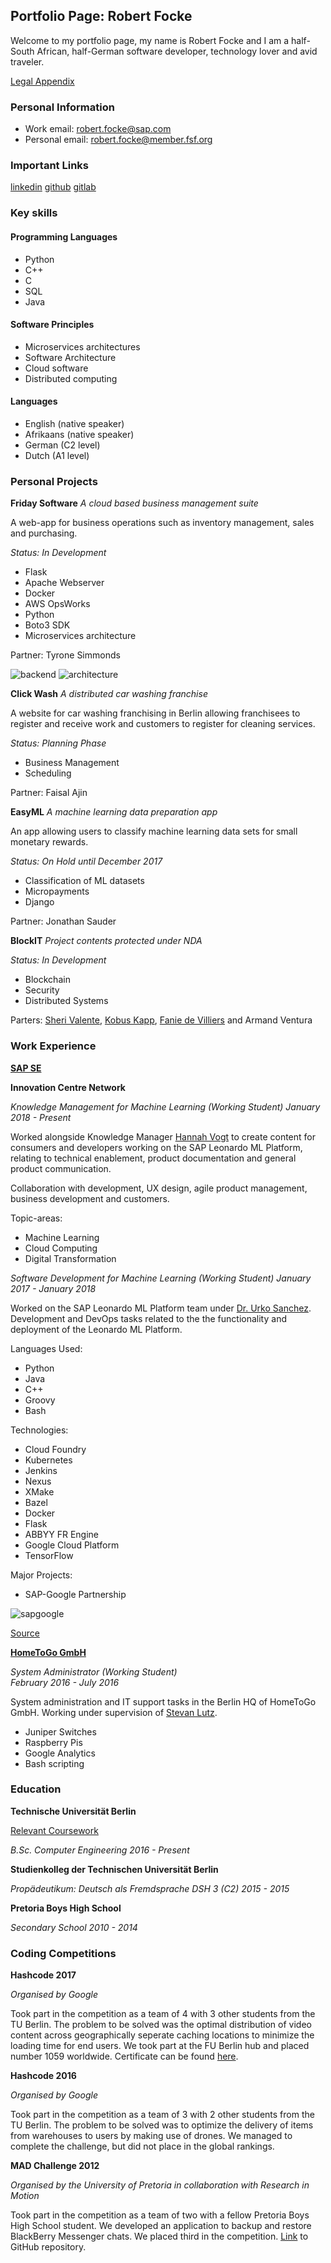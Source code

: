 ## Portfolio Page: Robert Focke

Welcome to my portfolio page, my name is Robert Focke and I am a half-South African, half-German software developer, technology lover and avid traveler.

[Legal Appendix](https://github.com/shinroo/shinroo.github.io/blob/master/README.md)

### Personal Information

- Work email: robert.focke@sap.com
- Personal email: robert.focke@member.fsf.org  

### Important Links

[linkedin](https://www.linkedin.com/in/robertfocke/)
[github](https://github.com/shinroo/)
[gitlab](https://gitlab.com/robert.focke96)

### Key skills

#### Programming Languages
- Python
- C++
- C
- SQL
- Java

#### Software Principles
- Microservices architectures
- Software Architecture
- Cloud software
- Distributed computing

#### Languages
- English (native speaker)
- Afrikaans (native speaker)
- German (C2 level)
- Dutch (A1 level)

### Personal Projects

**Friday Software**
*A cloud based business management suite*

A web-app for business operations such as inventory management, sales and purchasing.

*Status: In Development*

- Flask
- Apache Webserver
- Docker
- AWS OpsWorks
- Python
- Boto3 SDK
- Microservices architecture

Partner: Tyrone Simmonds

![backend](http://i.imgur.com/9sXI5OE.png "Friday Backend")
![architecture](http://i.imgur.com/mZWICdx.png "Friday Architecture")

**Click Wash**
*A distributed car washing franchise*

A website for car washing franchising in Berlin allowing franchisees to register and receive work and customers to register for cleaning services.

*Status: Planning Phase*

- Business Management
- Scheduling

Partner: Faisal Ajin

**EasyML**
*A machine learning data preparation app*

An app allowing users to classify machine learning data sets for small monetary rewards.

*Status: On Hold until December 2017*

- Classification of ML datasets
- Micropayments
- Django

Partner: Jonathan Sauder

**BlockIT**
*Project contents protected under NDA*

*Status: In Development*

- Blockchain
- Security
- Distributed Systems

Parters: [Sheri Valente](https://www.linkedin.com/in/sheri-valente-41268629/), [Kobus Kapp](https://www.linkedin.com/in/kobus-kapp-0136592/), [Fanie de Villiers](https://www.linkedin.com/in/fanie-de-villiers-a8a41457/) and Armand Ventura

### Work Experience

**[SAP SE](https://www.sap.com/index.html)**

**Innovation Centre Network**

*Knowledge Management for Machine Learning (Working Student)*
*January 2018 - Present*

Worked alongside Knowledge Manager [Hannah Vogt](https://www.linkedin.com/in/hannahvogt/) to create content for consumers and developers working on
the SAP Leonardo ML Platform, relating to technical enablement, product documentation and general product
communication.

Collaboration with development, UX design, agile product management, business development and customers.

Topic-areas:

- Machine Learning
- Cloud Computing
- Digital Transformation

*Software Development for Machine Learning (Working Student)*
*January 2017 - January 2018*

Worked on the SAP Leonardo ML Platform team under [Dr. Urko Sanchez](https://www.linkedin.com/in/urkosanchez/).
Development and DevOps tasks related to the the functionality and deployment of the Leonardo ML Platform.

Languages Used:

- Python
- Java
- C++
- Groovy
- Bash

Technologies:

- Cloud Foundry
- Kubernetes
- Jenkins
- Nexus
- XMake
- Bazel
- Docker
- Flask
- ABBYY FR Engine
- Google Cloud Platform
- TensorFlow

Major Projects:

- SAP-Google Partnership

![sapgoogle](http://i.imgur.com/6scupyV.png "Techcrunch SAP Google Partnership")

[Source](https://techcrunch.com/2017/03/08/google-announces-significant-partnership-with-sap-at-google-cloud-next-conference/)

**[HomeToGo GmbH](https://www.hometogo.com/)**

*System Administrator (Working Student)*<br>
*February 2016 - July 2016*

System administration and IT support tasks in the Berlin HQ of HomeToGo GmbH.
Working under supervision of [Stevan Lutz](https://www.linkedin.com/in/stevanlutz/).

- Juniper Switches
- Raspberry Pis
- Google Analytics
- Bash scripting

### Education

**Technische Universität Berlin**

[Relevant Coursework](https://github.com/shinroo/TUB_Programs)

*B.Sc. Computer Engineering*
*2016 - Present*

**Studienkolleg der Technischen Universität Berlin**

*Propädeutikum: Deutsch als Fremdsprache*
*DSH 3 (C2)*
*2015 - 2015*

**Pretoria Boys High School**

*Secondary School*
*2010 - 2014*

### Coding Competitions

**Hashcode 2017**

*Organised by Google*

Took part in the competition as a team of 4 with 3 other students from the TU Berlin. The problem to be solved was the optimal distribution of video content across geographically seperate caching locations to minimize the loading time for end users. We took part at the FU Berlin hub and placed number 1059 worldwide. Certificate can be found [here](https://www.slideshare.net/slideshow/embed_code/key/2P986TgUoY3nqD).

**Hashcode 2016**

*Organised by Google*

Took part in the competition as a team of 3 with 2 other students from the TU Berlin. The problem to be solved was to optimize the delivery of items from warehouses to users by making use of drones. We managed to complete the challenge, but did not place in the global rankings.

**MAD Challenge 2012**

*Organised by the University of Pretoria in collaboration with Research in Motion*

Took part in the competition as a team of two with a fellow Pretoria Boys High School student. We developed an application to backup and restore BlackBerry Messenger chats. We placed third in the competition. [Link](https://github.com/shinroo/BackUP) to GitHub repository. 
